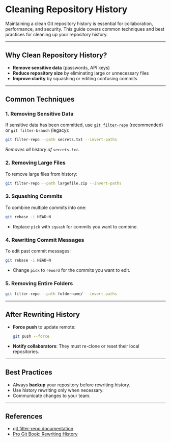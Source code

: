 # Cleaning Repository History

Maintaining a clean Git repository history is essential for collaboration, performance, and security. This guide covers common techniques and best practices for cleaning up your repository history.

---

## Why Clean Repository History?

- **Remove sensitive data** (passwords, API keys)
- **Reduce repository size** by eliminating large or unnecessary files
- **Improve clarity** by squashing or editing confusing commits

---

## Common Techniques

### 1. Removing Sensitive Data

If sensitive data has been committed, use [`git filter-repo`](https://github.com/newren/git-filter-repo) (recommended) or `git filter-branch` (legacy):

```bash
git filter-repo --path secrets.txt --invert-paths
```

*Removes all history of `secrets.txt`.*

### 2. Removing Large Files

To remove large files from history:

```bash
git filter-repo --path largefile.zip --invert-paths
```

### 3. Squashing Commits

To combine multiple commits into one:

```bash
git rebase -i HEAD~N
```

- Replace `pick` with `squash` for commits you want to combine.

### 4. Rewriting Commit Messages

To edit past commit messages:

```bash
git rebase -i HEAD~N
```

- Change `pick` to `reword` for the commits you want to edit.

### 5. Removing Entire Folders

```bash
git filter-repo --path foldername/ --invert-paths
```

---

## After Rewriting History

- **Force push** to update remote:

    ```bash
    git push --force
    ```

- **Notify collaborators**: They must re-clone or reset their local repositories.

---

## Best Practices

- Always **backup** your repository before rewriting history.
- Use history rewriting only when necessary.
- Communicate changes to your team.

---

## References

- [git filter-repo documentation](https://github.com/newren/git-filter-repo)
- [Pro Git Book: Rewriting History](https://git-scm.com/book/en/v2/Git-Tools-Rewriting-History)
